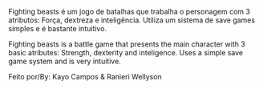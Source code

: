 Fighting beasts é um jogo de batalhas que trabalha o personagem com 3 atributos: Força, dextreza e inteligência.
Utiliza um sistema de save games simples e é bastante intuitivo.




Fighting beasts is a battle game that presents the main character with 3 basic atributes: Strength, dexterity and inteligence.
Uses a simple save game system and is very intuitive.



Feito por/By:
Kayo Campos & Ranieri Wellyson
